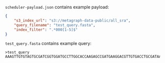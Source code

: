 `scheduler-payload.json` contains example payload:
```json
{
    "s3_index_url": "s3://metagraph-data-public/all_sra",
    "query_filename": "test_query.fasta",
    "index_filter": ".*000[1-5]$"
}
```
`test_query.fasta` contains example query:
```
>test_query
AAAGTTGTGTAGTGCGATCGGTGGATGCCTTGGCACCAAGAGCCGATGAAGGACGTTGTGACCTGCGATAAGCCCTGGGGAGTTGGTGAGCGAGCTGTGATCCGGGGGTGTCCGAATGGGGAAACCTGGAATGTCCGGAGTAGTGTCCGGTGGCCCTGCCCTGAATGTATAGGGGTGTGGGTGGTAACGCGGGGAAGTGAAACATCTTAGTACCCGTAGGAAGAGAAAACAAGTGTGATTCCGTGAGTAGTGGCGAGCGAAAGCGGAGGAGGCTAAACCGTGTGTGTGTTCAAGCCGGCAGGTGTTGCATGTGCGGGGTTGTGGGGGCCTTGTGGTTCTGCTGCCGCAGGATTGGCCAGTGAGAAATGTTGCGTGAAGGTGAAGCGTCTGGGAAGGCGTACCGGAGTGGGTGAGAGTCCTGTAACTGTAAGCGTGGCACTGGTGTGGGGTTGCCCCGAGTAGCGTGGGACTCGTGGAATT
```